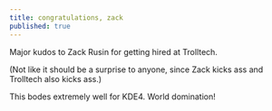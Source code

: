 ```yaml
---
title: congratulations, zack
published: true
---
```


Major kudos to Zack Rusin for getting hired at Trolltech.

(Not like it should be a surprise to anyone, since Zack kicks ass and
Trolltech also kicks ass.)

This bodes extremely well for KDE4. World domination!

